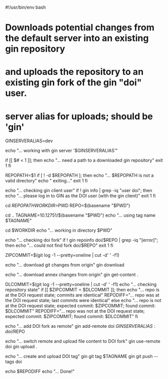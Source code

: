 #!/usr/bin/env bash
#
# Downloads potential changes from the default server into an existing gin repository
# and uploads the repository to an existing gin fork of the gin "doi" user.

# server alias for uploads; should be 'gin'
GINSERVERALIAS=dev

echo "... working with gin server '$GINSERVERALIAS'"

if [[ $# < 1 ]]; then
  echo "... need a path to a downloaded gin repository"
  exit 1
fi

REPOPATH=$1
if [ ! -d $REPOPATH ]; then
    echo "... $REPOPATH is not a valid directory"
    echo "    exiting..."
    exit 1
fi

echo "... checking gin client user"
if ! gin info | grep -iq "user doi"; then
  echo "... please log in to GIN as the DOI user (with the gin client)"
  exit 1
fi

cd $REPOPATH
WORKDIR=$PWD
REPO=$(basename "$PWD")

cd ..
TAGNAME=10.12751/$(basename "$PWD")
echo "... using tag name $TAGNAME"

cd $WORKDIR
echo "... working in directory $PWD"

echo "... checking doi fork"
if ! gin repoinfo doi/$REPO | grep -iq "[error]"; then
  echo "... could not find fork doi/$REPO"
  exit 1
fi

ZIPCOMMIT=$(git log -1 --pretty=oneline | cut -d' ' -f1)

echo "... download git changes from origin"
gin download

echo "... download annex changes from origin"
gin get-content .

DLCOMMIT=$(git log -1 --pretty=oneline | cut -d' ' -f1)
echo "... checking repository state"
if [[ $ZIPCOMMIT = $DLCOMMIT ]]; then
  echo "... repo is at the DOI request state; commits are identical"
  REPODIFF="... repo was at the DOI request state; last commits were identical"
else
  echo "... repo is not at the DOI request state; expected commit: $ZIPCOMMIT; found commit: $DLCOMMIT"
  REPODIFF="... repo was not at the DOI request state; expected commit: $ZIPCOMMIT; found commit: $DLCOMMIT"
fi

echo "... add DOI fork as remote"
gin add-remote doi $GINSERVERALIAS:doi/$REPO

echo "... switch remote and upload file content to DOI fork"
gin use-remote doi
gin upload .

echo "... create and upload DOI tag"
gin git tag $TAGNAME
gin git push --tags doi

echo $REPODIFF
echo "... Done!"
